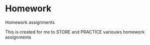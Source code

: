 # Homework
Homework assignments

This is created for me to STORE and PRACTICE variouws homework assignments
